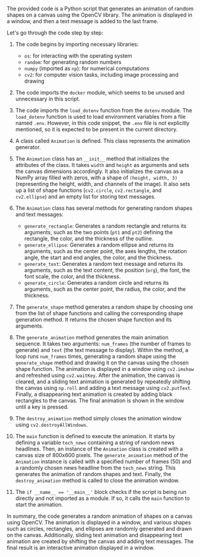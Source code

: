 The provided code is a Python script that generates an animation of random shapes on a canvas using the OpenCV library. The animation is displayed in a window, and then a text message is added to the last frame.

Let's go through the code step by step:

1.  The code begins by importing necessary libraries:
    
    *   `os`: for interacting with the operating system
    *   `random`: for generating random numbers
    *   `numpy` (imported as `np`): for numerical computations
    *   `cv2`: for computer vision tasks, including image processing and drawing
2.  The code imports the `docker` module, which seems to be unused and unnecessary in this script.
    
3.  The code imports the `load_dotenv` function from the `dotenv` module. The `load_dotenv` function is used to load environment variables from a file named `.env`. However, in this code snippet, the `.env` file is not explicitly mentioned, so it is expected to be present in the current directory.
    
4.  A class called `Animation` is defined. This class represents the animation generator.
    
5.  The `Animation` class has an `__init__` method that initializes the attributes of the class. It takes `width` and `height` as arguments and sets the canvas dimensions accordingly. It also initializes the canvas as a NumPy array filled with zeros, with a shape of `(height, width, 3)` (representing the height, width, and channels of the image). It also sets up a list of shape functions (`cv2.circle`, `cv2.rectangle`, and `cv2.ellipse`) and an empty list for storing text messages.
    
6.  The `Animation` class has several methods for generating random shapes and text messages:
    
    *   `generate_rectangle`: Generates a random rectangle and returns its arguments, such as the two points (`pt1` and `pt2`) defining the rectangle, the color, and the thickness of the outline.
    *   `generate_ellipse`: Generates a random ellipse and returns its arguments, such as the center point, the axes lengths, the rotation angle, the start and end angles, the color, and the thickness.
    *   `generate_text`: Generates a random text message and returns its arguments, such as the text content, the position (`org`), the font, the font scale, the color, and the thickness.
    *   `generate_circle`: Generates a random circle and returns its arguments, such as the center point, the radius, the color, and the thickness.
7.  The `generate_shape` method generates a random shape by choosing one from the list of shape functions and calling the corresponding shape generation method. It returns the chosen shape function and its arguments.
    
8.  The `generate_animation` method generates the main animation sequence. It takes two arguments: `num_frames` (the number of frames to generate) and `text` (the text message to display). Within the method, a loop runs `num_frames` times, generating a random shape using the `generate_shape` method and drawing it on the canvas using the chosen shape function. The animation is displayed in a window using `cv2.imshow` and refreshed using `cv2.waitKey`. After the animation, the canvas is cleared, and a sliding text animation is generated by repeatedly shifting the canvas using `np.roll` and adding a text message using `cv2.putText`. Finally, a disappearing text animation is created by adding black rectangles to the canvas. The final animation is shown in the window until a key is pressed.
    
9.  The `destroy_animation` method simply closes the animation window using `cv2.destroyAllWindows`.
    
10.  The `main` function is defined to execute the animation. It starts by defining a variable `tech_news` containing a string of random news headlines. Then, an instance of the `Animation` class is created with a canvas size of 800x600 pixels. The `generate_animation` method of the `Animation` instance is called with a specified number of frames (50) and a randomly chosen news headline from the `tech_news` string. This generates the animation of random shapes and text. Finally, the `destroy_animation` method is called to close the animation window.

11.   The `if __name__ == '__main__'` block checks if the script is being run directly and not imported as a module. If so, it calls the `main` function to start the animation.

In summary, the code generates a random animation of shapes on a canvas using OpenCV. The animation is displayed in a window, and various shapes such as circles, rectangles, and ellipses are randomly generated and drawn on the canvas. Additionally, sliding text animation and disappearing text animation are created by shifting the canvas and adding text messages. The final result is an interactive animation displayed in a window.

